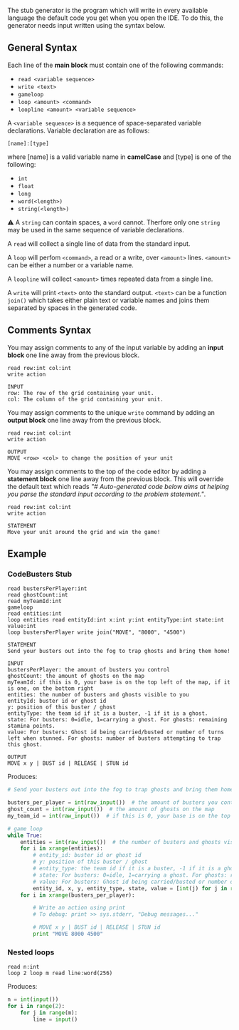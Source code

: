 The stub generator is the program which will write in every available language the default code you get when you open the IDE. To do this, the generator needs input written using the syntax below.

## General Syntax

Each line of the **main block** must contain one of the following commands:

* `read <variable sequence>`
* `write <text>`
* `gameloop`
* `loop <amount> <command>`
* `loopline <amount> <variable sequence>`

A `<variable sequence>` is a sequence of space-separated variable declarations. Variable declaration are as follows:

```
[name]:[type]
```

where [name] is a valid variable name in **camelCase** and [type] is one of the following:

* `int`
* `float`
* `long`
* `word(<length>)`
* `string(<length>)`

⚠ A `string` can contain spaces, a `word` cannot. Therfore only one `string` may be used in the same sequence of variable declarations.

A `read` will collect a single line of data from the standard input.

A `loop` will perfom `<command>`, a read or a write, over `<amount>` lines. `<amount>` can be either a number or a variable name.

A `loopline` will collect `<amount>` times repeated data from a single line.

A `write` will print `<text>` onto the standard output. `<text>` can be a function `join()` which takes either plain text or variable names and joins them separated by spaces in the generated code.

## Comments Syntax

You may assign comments to any of the input variable by adding an **input block** one line away from the previous block.
```
read row:int col:int
write action

INPUT
row: The row of the grid containing your unit.
col: The column of the grid containing your unit.
```


You may assign comments to the unique `write` command by adding an **output block** one line away from the previous block.
```
read row:int col:int
write action

OUTPUT
MOVE <row> <col> to change the position of your unit
```


You may assign comments to the top of the code editor by adding a **statement block** one line away from the previous block.
This will override the default text which reads _"# Auto-generated code below aims at helping you parse the standard input according to the problem statement."_.
```
read row:int col:int
write action

STATEMENT
Move your unit around the grid and win the game!
```

## Example

### CodeBusters Stub

```
read bustersPerPlayer:int
read ghostCount:int
read myTeamId:int
gameloop
read entities:int
loop entities read entityId:int x:int y:int entityType:int state:int value:int
loop bustersPerPlayer write join("MOVE", "8000", "4500")

STATEMENT
Send your busters out into the fog to trap ghosts and bring them home!

INPUT
bustersPerPlayer: the amount of busters you control
ghostCount: the amount of ghosts on the map
myTeamId: if this is 0, your base is on the top left of the map, if it is one, on the bottom right
entities: the number of busters and ghosts visible to you
entityId: buster id or ghost id
y: position of this buster / ghost
entityType: the team id if it is a buster, -1 if it is a ghost. 
state: For busters: 0=idle, 1=carrying a ghost. For ghosts: remaining stamina points. 
value: For busters: Ghost id being carried/busted or number of turns left when stunned. For ghosts: number of busters attempting to trap this ghost.

OUTPUT
MOVE x y | BUST id | RELEASE | STUN id
```

Produces:

```python
# Send your busters out into the fog to trap ghosts and bring them home!

busters_per_player = int(raw_input())  # the amount of busters you control
ghost_count = int(raw_input())  # the amount of ghosts on the map
my_team_id = int(raw_input())  # if this is 0, your base is on the top left of the map, if it is one, on the bottom right

# game loop
while True:
    entities = int(raw_input())  # the number of busters and ghosts visible to you
    for i in xrange(entities):
        # entity_id: buster id or ghost id
        # y: position of this buster / ghost
        # entity_type: the team id if it is a buster, -1 if it is a ghost.
        # state: For busters: 0=idle, 1=carrying a ghost. For ghosts: remaining stamina points.
        # value: For busters: Ghost id being carried/busted or number of turns left when stunned. For ghosts: number of busters attempting to trap this ghost.
        entity_id, x, y, entity_type, state, value = [int(j) for j in raw_input().split()]
    for i in xrange(busters_per_player):

        # Write an action using print
        # To debug: print >> sys.stderr, "Debug messages..."

        # MOVE x y | BUST id | RELEASE | STUN id
        print "MOVE 8000 4500"
```

### Nested loops

```
read n:int
loop 2 loop m read line:word(256)
```

Produces:

```python
n = int(input())
for i in range(2):
    for j in range(m):
        line = input()
```